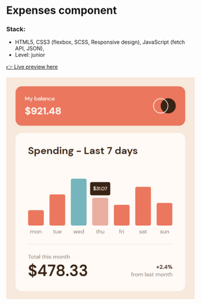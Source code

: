 # Expenses component

### Stack:

- HTML5, CSS3 (flexbox, SCSS, Responsive design), JavaScript (fetch API, JSON),
- Level: junior

[👉 Live preview here](https://anka1010.github.io/4-expenses-chart-component/)

![Preview](./img/preview.jpg)
